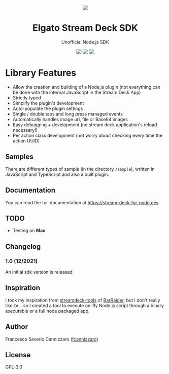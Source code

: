 <p align="center">
  <img src="https://raw.githubusercontent.com/Stream-Deck-for-Node-js/docs/main/docs/_media/icon.png">
</p>
<h1 align="center">Elgato Stream Deck SDK</h1>
<p align="center">Unofficial Node.js SDK</p>
<p align="center">
  <a href="https://ci.appveyor.com/project/Stream-Deck-for-Node-js/sdk"><img src="https://img.shields.io/appveyor/build/Stream-Deck-for-Node-js/sdk"></a>
  <a href="https://www.npmjs.com/package/elgato-stream-deck-sdk"><img src="https://img.shields.io/npm/v/elgato-stream-deck-sdk?style=flat&color=red"></a>
  <img src="https://img.shields.io/badge/written%20in-TypeScript-blue?style=flat">
</p>

# Library Features

- Allow the creation and building of a Node.js plugin (not everything can be done with the internal JavaScript in the
  Stream Deck App)
- Strictly typed
- Simplify the plugin's development
- Auto-populate the plugin settings
- Single / double taps and long press managed events
- Automatically handles image url, file or Base64 images
- Easy debugging + development (no stream deck application's reload necessary!)
- Per action class development (not worry about checking every time the action UUID)

## Samples

There are different types of sample (in the directory `/sample`), written in JavaScript and TypeScript and also a built
plugin.

## Documentation

You can read the full documentation at https://stream-deck-for-node.dev

## TODO

- Testing on **Mac**

## Changelog

### 1.0 (12/2021)

An initial sdk version is released

## Inspiration

I took my inspiration from [streamdeck-tools](https://github.com/BarRaider/streamdeck-tools)
of [BarRaider](https://github.com/BarRaider), but I don't really like `C#`... so I created a tool to execute on-fly Node.js
script through a binary executable or a full node packaged app.

## Author

Francesco Saverio Cannizzaro ([fcannizzaro](https://github.com/fcannizzaro))

## License

GPL-3.0
